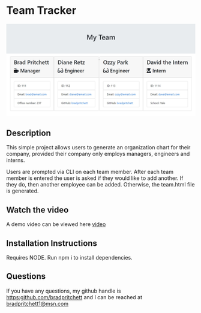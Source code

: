 # Team Tracker
![screenshot](./screenshot.jpg)

## Description
This simple project allows users to generate an organization chart for their company, provided their company only employs managers, engineers and interns. 

Users are prompted via CLI on each team member. After each team member is entered the user is asked if they would like to add another. If they do, then another employee can be added. Otherwise, the team.html file is generated.

## Watch the video
A demo video can be viewed here [video](https://drive.google.com/file/d/1oBXdBEIWgOQ9TCkCYtTBZS-9eQHJmr8N/view)
## Installation Instructions
Requires NODE. Run npm i to install dependencies.
## Questions
If you have any questions, my github handle is <https:github.com/bradpritchett> and I can be reached at <bradpritchett1@msn.com>

